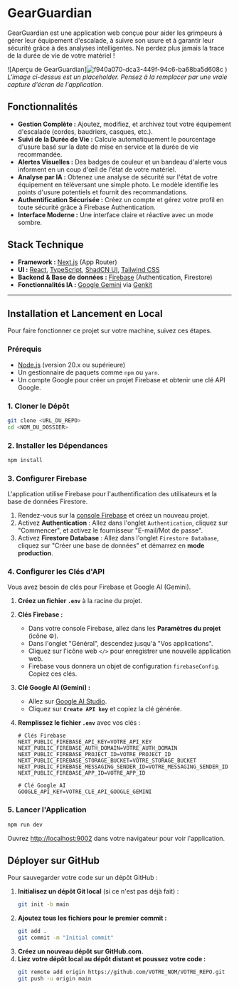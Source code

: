 # GearGuardian

GearGuardian est une application web conçue pour aider les grimpeurs à gérer leur équipement d'escalade, à suivre son usure et à garantir leur sécurité grâce à des analyses intelligentes. Ne perdez plus jamais la trace de la durée de vie de votre matériel !

![Aperçu de GearGuardian]![f940a070-dca3-449f-94c6-ba68ba5d608c](https://github.com/user-attachments/assets/90ca7e65-c146-422b-8fc3-f8bc80a7cfdf)
)
*L'image ci-dessus est un placeholder. Pensez à la remplacer par une vraie capture d'écran de l'application.*

## Fonctionnalités

*   **Gestion Complète :** Ajoutez, modifiez, et archivez tout votre équipement d'escalade (cordes, baudriers, casques, etc.).
*   **Suivi de la Durée de Vie :** Calcule automatiquement le pourcentage d'usure basé sur la date de mise en service et la durée de vie recommandée.
*   **Alertes Visuelles :** Des badges de couleur et un bandeau d'alerte vous informent en un coup d'œil de l'état de votre matériel.
*   **Analyse par IA :** Obtenez une analyse de sécurité sur l'état de votre équipement en téléversant une simple photo. Le modèle identifie les points d'usure potentiels et fournit des recommandations.
*   **Authentification Sécurisée :** Créez un compte et gérez votre profil en toute sécurité grâce à Firebase Authentication.
*   **Interface Moderne :** Une interface claire et réactive avec un mode sombre.

## Stack Technique

*   **Framework :** [Next.js](https://nextjs.org/) (App Router)
*   **UI :** [React](https://react.dev/), [TypeScript](https://www.typescriptlang.org/), [ShadCN UI](https://ui.shadcn.com/), [Tailwind CSS](https://tailwindcss.com/)
*   **Backend & Base de données :** [Firebase](https://firebase.google.com/) (Authentication, Firestore)
*   **Fonctionnalités IA :** [Google Gemini](https://ai.google.dev/) via [Genkit](https://firebase.google.com/docs/genkit)

---

## Installation et Lancement en Local

Pour faire fonctionner ce projet sur votre machine, suivez ces étapes.

### Prérequis

*   [Node.js](https://nodejs.org/) (version 20.x ou supérieure)
*   Un gestionnaire de paquets comme `npm` ou `yarn`.
*   Un compte Google pour créer un projet Firebase et obtenir une clé API Google.

### 1. Cloner le Dépôt

```bash
git clone <URL_DU_REPO>
cd <NOM_DU_DOSSIER>
```

### 2. Installer les Dépendances

```bash
npm install
```

### 3. Configurer Firebase

L'application utilise Firebase pour l'authentification des utilisateurs et la base de données Firestore.

1.  Rendez-vous sur la [console Firebase](https://console.firebase.google.com/) et créez un nouveau projet.
2.  Activez **Authentication** : Allez dans l'onglet `Authentication`, cliquez sur "Commencer", et activez le fournisseur "E-mail/Mot de passe".
3.  Activez **Firestore Database** : Allez dans l'onglet `Firestore Database`, cliquez sur "Créer une base de données" et démarrez en **mode production**.

### 4. Configurer les Clés d'API

Vous avez besoin de clés pour Firebase et Google AI (Gemini).

1.  **Créez un fichier `.env`** à la racine du projet.
2.  **Clés Firebase :**
    *   Dans votre console Firebase, allez dans les **Paramètres du projet** (icône ⚙️).
    *   Dans l'onglet "Général", descendez jusqu'à "Vos applications".
    *   Cliquez sur l'icône web `</>` pour enregistrer une nouvelle application web.
    *   Firebase vous donnera un objet de configuration `firebaseConfig`. Copiez ces clés.
3.  **Clé Google AI (Gemini) :**
    *   Allez sur [Google AI Studio](https://aistudio.google.com/app/apikey).
    *   Cliquez sur **`Create API key`** et copiez la clé générée.
4.  **Remplissez le fichier `.env`** avec vos clés :

    ```env
    # Clés Firebase
    NEXT_PUBLIC_FIREBASE_API_KEY=VOTRE_API_KEY
    NEXT_PUBLIC_FIREBASE_AUTH_DOMAIN=VOTRE_AUTH_DOMAIN
    NEXT_PUBLIC_FIREBASE_PROJECT_ID=VOTRE_PROJECT_ID
    NEXT_PUBLIC_FIREBASE_STORAGE_BUCKET=VOTRE_STORAGE_BUCKET
    NEXT_PUBLIC_FIREBASE_MESSAGING_SENDER_ID=VOTRE_MESSAGING_SENDER_ID
    NEXT_PUBLIC_FIREBASE_APP_ID=VOTRE_APP_ID

    # Clé Google AI
    GOOGLE_API_KEY=VOTRE_CLE_API_GOOGLE_GEMINI
    ```

### 5. Lancer l'Application

```bash
npm run dev
```

Ouvrez [http://localhost:9002](http://localhost:9002) dans votre navigateur pour voir l'application.

## Déployer sur GitHub

Pour sauvegarder votre code sur un dépôt GitHub :

1.  **Initialisez un dépôt Git local** (si ce n'est pas déjà fait) :
    ```bash
    git init -b main
    ```
2.  **Ajoutez tous les fichiers pour le premier commit :**
    ```bash
    git add .
    git commit -m "Initial commit"
    ```
3.  **Créez un nouveau dépôt sur GitHub.com.**
4.  **Liez votre dépôt local au dépôt distant et poussez votre code :**
    ```bash
    git remote add origin https://github.com/VOTRE_NOM/VOTRE_REPO.git
    git push -u origin main
    ```
